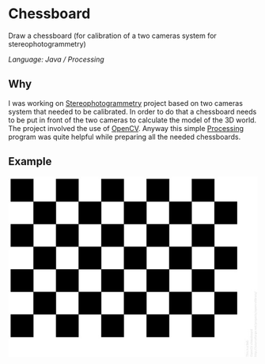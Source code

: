 # Chessboard
Draw a chessboard (for calibration of a two cameras system for stereophotogrammetry)

*Language: Java / Processing*

## Why
I was working on [Stereophotogrammetry](https://en.wikipedia.org/wiki/Photogrammetry) project based on two cameras system that needed to be calibrated. In order to do that a chessboard needs to be put in front of the two cameras to calculate the model of the 3D world. The project involved the use of [OpenCV](https://opencv.org/). Anyway this simple [Processing](https://processing.org/) program was quite helpful while preparing all the needed chessboards.

## Example

![Example](/images/example.jpg)
